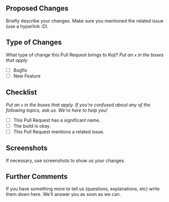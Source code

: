 ## Proposed Changes

Briefly describe your changes. Make sure you mentioned the related issue (use a hyperlink :D).

## Type of Changes

What type of change this Pull Request brings to Koji?
_Put an `x` in the boxes that apply_

- [ ] Bugfix
- [ ] New Feature

## Checklist

_Put an `x` in the boxes that apply. If you're confused about any of the following topics, ask us. We're here to help you!_

- [ ] This Pull Request has a significant name.
- [ ] The build is okay.
- [ ] This Pull Request mentions a related issue.

## Screenshots
If necessary, use screenshots to show us your changes.

## Further Comments
If you have something more to tell us (questions, explanations, etc) write them down here. We'll answer you as soon as we can.

